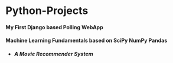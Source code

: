 # Python-Projects

#### My First Django based Polling WebApp

#### Machine Learning Fundamentals based on SciPy NumPy Pandas
- ##### A Movie Recommender System

